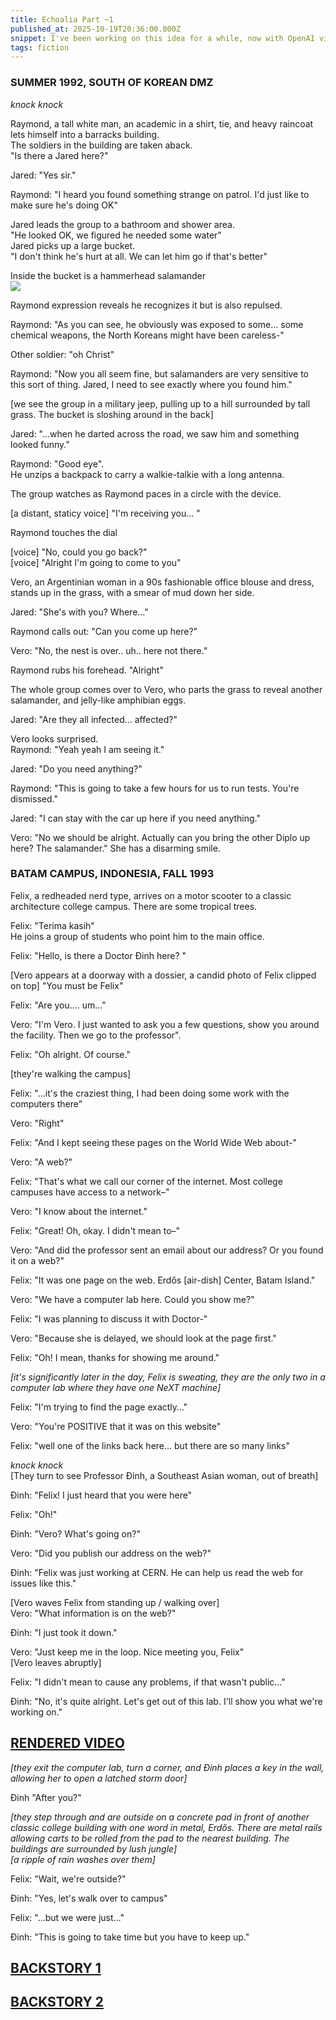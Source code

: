 ```yaml
---
title: Echoalia Part ~1
published_at: 2025-10-19T20:36:00.000Z
snippet: I've been working on this idea for a while, now with OpenAI video for some scenes
tags: fiction
---
```


### SUMMER 1992, SOUTH OF KOREAN DMZ

*knock knock*

Raymond, a tall white man, an academic in a shirt, tie, and heavy raincoat lets himself into a barracks building.<br/>
The soldiers in the building are taken aback.<br/>
"Is there a Jared here?"

Jared: "Yes sir."

Raymond: "I heard you found something strange on patrol. I'd just like to make sure he's doing OK"

Jared leads the group to a bathroom and shower area.<br/>
"He looked OK, we figured he needed some water"<br/>
Jared picks up a large bucket.<br/>
"I don't think he's hurt at all. We can let him go if that's better"<br/>

Inside the bucket is a hammerhead salamander<br/>
<img src="/blog-images/salamander2.webp"/>


Raymond expression reveals he recognizes it but is also repulsed.

Raymond: "As you can see, he obviously was exposed to some… some chemical weapons, the North Koreans might have been careless-"

Other soldier: "oh Christ"

Raymond: "Now you all seem fine, but salamanders are very sensitive to this sort of thing. Jared, I need to see exactly where you found him."

[we see the group in a military jeep, pulling up to a hill surrounded by tall grass. The bucket is sloshing around in the back]

Jared: "...when he darted across the road, we saw him and something looked funny."

Raymond: "Good eye".<br/>
He unzips a backpack to carry a walkie-talkie with a long antenna.

The group watches as Raymond paces in a circle with the device.

[a distant, staticy voice] "I'm receiving you… "

Raymond touches the dial

[voice] "No, could you go back?"<br/>
[voice] "Alright I'm going to come to you"

Vero, an Argentinian woman in a 90s fashionable office blouse and dress, stands up in the grass, with a smear of mud down her side.

Jared: "She's with you? Where…"

Raymond calls out: "Can you come up here?"

Vero: "No, the nest is over.. uh.. here not there."

Raymond rubs his forehead. "Alright"

The whole group comes over to Vero, who parts the grass to reveal another salamander, and jelly-like amphibian eggs.

Jared: "Are they all infected… affected?"

Vero looks surprised.<br/>
Raymond: "Yeah yeah I am seeing it."

Jared: "Do you need anything?"

Raymond: "This is going to take a few hours for us to run tests. You're dismissed."

Jared: "I can stay with the car up here if you need anything."

Vero: "No we should be alright. Actually can you bring the other Diplo up here? The salamander." She has a disarming smile.


### BATAM CAMPUS, INDONESIA, FALL 1993

Felix, a redheaded nerd type, arrives on a motor scooter to a classic architecture college campus. There are some tropical trees.

Felix: "Terima kasih" <br/>
He joins a group of students who point him to the main office.

Felix: "Hello, is there a Doctor Đinh here? "

[Vero appears at a doorway with a dossier, a candid photo of Felix clipped on top] "You must be Felix"

Felix: "Are you…. um…"

Vero: "I'm Vero. I just wanted to ask you a few questions, show you around the facility. Then we go to the professor".

Felix: "Oh alright. Of course."

[they're walking the campus]

Felix: "...it's the craziest thing, I had been doing some work with the computers there"

Vero: "Right"

Felix: "And I kept seeing these pages on the World Wide Web about-"

Vero: "A web?"

Felix: "That's what we call our corner of the internet. Most college campuses have access to a network–"

Vero: "I know about the internet."

Felix: "Great! Oh, okay. I didn't mean to–"

Vero: "And did the professor sent an email about our address? Or you found it on a web?"

Felix: "It was one page on the web. Erdős [air-dish] Center, Batam Island."

Vero: "We have a computer lab here. Could you show me?"

Felix: "I was planning to discuss it with Doctor-"

Vero: "Because she is delayed, we should look at the page first."

Felix: "Oh! I mean, thanks for showing me around."

*[it's significantly later in the day, Felix is sweating, they are the only two in a computer lab where they have one NeXT machine]*

Felix: "I'm trying to find the page exactly…"

Vero: "You're POSITIVE that it was on this website"

Felix: "well one of the links back here… but there are so many links"

*knock knock*<br/>
[They turn to see Professor Đinh, a Southeast Asian woman, out of breath]

Đinh: "Felix! I just heard that you were here"

Felix: "Oh!"

Đinh: "Vero? What's going on?"

Vero: "Did you publish our address on the web?"

Đinh: "Felix was just working at CERN. He can help us read the web for issues like this."

[Vero waves Felix from standing up / walking over]<br/>
Vero: "What information is on the web?"

Đinh: "I just took it down."

Vero: "Just keep me in the loop. Nice meeting you, Felix"<br/>
[Vero leaves abruptly]<br/>

Felix: "I didn't mean to cause any problems, if that wasn't public…"

Đinh: "No, it's quite alright. Let's get out of this lab. I'll show you what we're working on."

## <a href="https://sora.chatgpt.com/p/s_68f547937a288191ac669e3a07c4423b">RENDERED VIDEO</a>

*[they exit the computer lab, turn a corner, and Đinh places a key in the wall, allowing her to open a latched storm door]*

Đinh "After you?"

*[they step through and are outside on a concrete pad in front of another classic college building with one word in metal, Erdős. There are metal rails allowing carts to be rolled from the pad to the nearest building. The buildings are surrounded by lush jungle]* <br/>
*[a ripple of rain washes over them]*

Felix: "Wait, we're outside?"

Đinh: "Yes, let's walk over to campus"

Felix: "...but we were just…"

Đinh: "This is going to take time but you have to keep up."

## <a href="https://sora.chatgpt.com/p/s_68e07b3bc6d4819189c453f93597ef73">BACKSTORY 1</a>

## <a href="https://sora.chatgpt.com/p/s_68e182f95dfc81918ea24131155072cf">BACKSTORY 2</a>


<br/>
<br/>
<br/>
